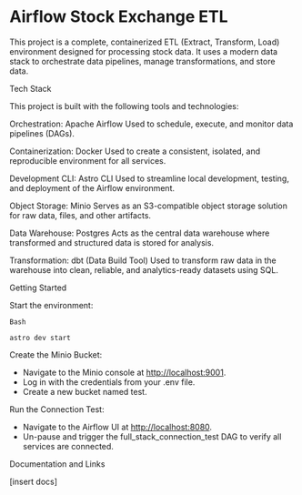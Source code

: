 Airflow Stock Exchange ETL
===========================

This project is a complete, containerized ETL (Extract, Transform, Load) environment designed for processing stock data. It uses a modern data stack to orchestrate data pipelines, manage transformations, and store data.

Tech Stack

This project is built with the following tools and technologies:

Orchestration: Apache Airflow
Used to schedule, execute, and monitor data pipelines (DAGs).

Containerization: Docker
Used to create a consistent, isolated, and reproducible environment for all services.

Development CLI: Astro CLI
Used to streamline local development, testing, and deployment of the Airflow environment.

Object Storage: Minio
Serves as an S3-compatible object storage solution for raw data, files, and other artifacts.

Data Warehouse: Postgres
Acts as the central data warehouse where transformed and structured data is stored for analysis.

Transformation: dbt (Data Build Tool)
Used to transform raw data in the warehouse into clean, reliable, and analytics-ready datasets using SQL.

Getting Started

Start the environment:

    Bash
    
    astro dev start

Create the Minio Bucket:

- Navigate to the Minio console at <http://localhost:9001>.
- Log in with the credentials from your .env file.
- Create a new bucket named test.

Run the Connection Test:

- Navigate to the Airflow UI at <http://localhost:8080>.
- Un-pause and trigger the full_stack_connection_test DAG to verify all services are connected.

Documentation and Links

[insert docs]
